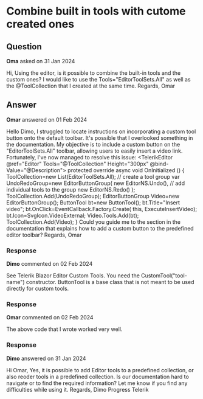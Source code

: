 # Combine built in tools with cutome created ones

## Question

**Oma** asked on 31 Jan 2024

Hi, Using the editor, is it possible to combine the built-in tools and the custom ones? I would like to use the Tools="EditorToolSets.All" as well as the @ToolCollection that I created at the same time. Regards, Omar

## Answer

**Omar** answered on 01 Feb 2024

Hello Dimo, I struggled to locate instructions on incorporating a custom tool button onto the default toolbar. It's possible that I overlooked something in the documentation. My objective is to include a custom button on the "EditorToolSets.All" toolbar, allowing users to easily insert a video link. Fortunately, I've now managed to resolve this issue: <TelerikEditor @ref="Editor" Tools="@ToolCollection" Height="300px" @bind-Value="@Description"> </TelerikEditor> protected override async void OnInitialized () {
ToolCollection=new List<IEditorTool>(EditorToolSets.All); // create a tool group var UndoRedoGroup=new EditorButtonGroup( new EditorNS.Undo(), // add individual tools to the group new EditorNS.Redo()
);
ToolCollection.Add(UndoRedoGroup);
EditorButtonGroup Video=new EditorButtonGroup();
ButtonTool bt=new ButtonTool();
bt.Title="Insert video";
bt.OnClick=EventCallback.Factory.Create<MouseEventArgs>( this, ExecuteInsertVideo);
bt.Icon=SvgIcon.VideoExternal;
Video.Tools.Add(bt);
ToolCollection.Add(Video);
} Could you guide me to the section in the documentation that explains how to add a custom button to the predefined editor toolbar? Regards, Omar

### Response

**Dimo** commented on 02 Feb 2024

See Telerik Blazor Editor Custom Tools. You need the CustomTool("tool-name") constructor. ButtonTool is a base class that is not meant to be used directly for custom tools.

### Response

**Omar** commented on 02 Feb 2024

The above code that I wrote worked very well.

### Response

**Dimo** answered on 31 Jan 2024

Hi Omar, Yes, it is possible to add Editor tools to a predefined collection, or also reoder tools in a predefined collection. Is our documentation hard to navigate or to find the required information? Let me know if you find any difficulties while using it. Regards, Dimo Progress Telerik
